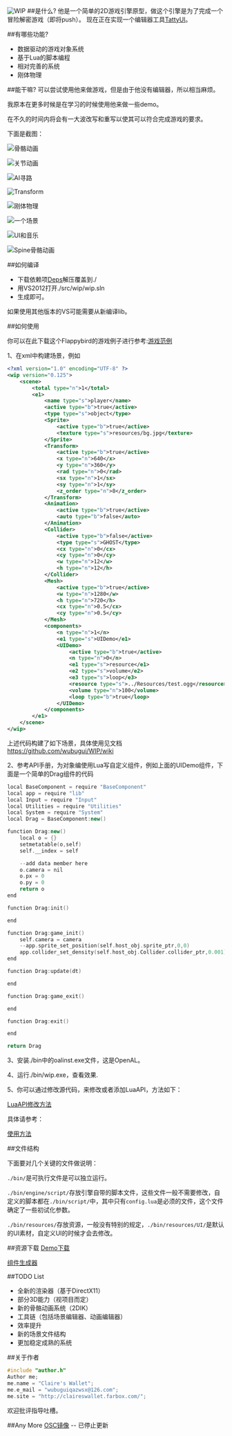 ![WIP](https://github.com/wubugui/WIP/blob/master/pic/pic.bmp)
##是什么?
他是一个简单的2D游戏引擎原型，做这个引擎是为了完成一个冒险解密游戏（即将push）。
现在正在实现一个编辑器工具[TattyUI](https://github.com/BentleyBlanks/TattyUI)。


##有哪些功能?
* 数据驱动的游戏对象系统
* 基于Lua的脚本编程
* 相对完善的系统
* 刚体物理

##能干嘛?
可以尝试使用他来做游戏，但是由于他没有编辑器，所以相当麻烦。

我原本在更多时候是在学习的时候使用他来做一些demo。

在不久的时间内将会有一大波改写和重写以使其可以符合完成游戏的要求。

下面是截图：

![骨骼动画](https://github.com/wubugui/WIP/blob/master/pic/1%20(1).png)

![关节动画](https://github.com/wubugui/WIP/blob/master/pic/1%20(2).png)

![AI寻路](https://github.com/wubugui/WIP/blob/master/pic/1%20(3).png)

![Transform](https://github.com/wubugui/WIP/blob/master/pic/1%20(4).png)

![刚体物理](https://github.com/wubugui/WIP/blob/master/pic/1%20(5).png)

![一个场景](https://github.com/wubugui/WIP/blob/master/pic/1%20(6).png)

![UI和音乐](https://github.com/wubugui/WIP/blob/master/pic/1%20(7).png)

![Spine骨骼动画](https://github.com/wubugui/WIP/blob/master/pic/1%20(8).png)


##如何编译
* 下载依赖项[Deps](http://pan.baidu.com/s/1kTra999)解压覆盖到./
* 用VS2012打开./src/wip/wip.sln
* 生成即可。

如果使用其他版本的VS可能需要从新编译lib。

##如何使用

你可以在此下载这个Flappybird的游戏例子进行参考:[游戏范例](http://pan.baidu.com/s/1kTDx98j)

1、在xml中构建场景，例如

```xml
<?xml version="1.0" encoding="UTF-8" ?>
<wip version="0.125">
    <scene>
		<total type="n">1</total>
		<e1>
			<name type="s">player</name>
			<active type="b">true</active>
			<type type="s">object</type>
			<Sprite>
				<active type="b">true</active>
				<texture type="s">resources/bg.jpg</texture>
			</Sprite>
			<Transform>
				<active type="b">true</active>
				<x type="n">640</x>
				<y type="n">360</y>
				<rad type="n">0</rad>
				<sx type="n">1</sx>
				<sy type="n">1</sy>
				<z_order type="n">8</z_order>
			</Transform>
			<Animation>
				<active type="b">true</active>
				<auto type="b">false</auto>
			</Animation>
			<Collider>
				<active type="b">false</active>
				<type type="s">GHOST</type>
				<cx type="n">0</cx>
				<cy type="n">0</cy>
				<w type="n">12</w>
				<h type="n">12</h>
			</Collider>
			<Mesh>
				<active type="b">true</active>
				<w type="n">1280</w>
				<h type="n">720</h>
				<cx type="n">0.5</cx>
				<cy type="n">0.5</cy>
			</Mesh>
			<components>
				<n type="n">1</n>
				<e1 type="s">UIDemo</e1>
				<UIDemo>
					<active type="b">true</active>
					<n type="n">0</n>
					<e1 type="s">resource</e1>
					<e2 type="s">volume</e2>
					<e3 type="s">loop</e3>
					<resource type="s">../Resources/test.ogg</resource>
					<volume type="n">100</volume>
					<loop type="b">true</loop>
				</UIDemo>
			</components>
		</e1>
	</scene>
</wip>
```
上述代码构建了如下场景，具体使用见文档 https://github.com/wubugui/WIP/wiki

2、参考API手册，为对象编使用Lua写自定义组件，例如上面的UIDemo组件，下面是一个简单的Drag组件的代码

```cpp
local BaseComponent = require "BaseComponent"
local app = require "lib"
local Input = require "Input"
local Utilities = require "Utilities"
local System = require "System"
local Drag = BaseComponent:new()

function Drag:new()
    local o = {}
	setmetatable(o,self)
	self.__index = self

	--add data member here
	o.camera = nil
	o.px = 0
	o.py = 0
	return o
end

function Drag:init()

end

function Drag:game_init()
	self.camera = camera
	--app.sprite_set_position(self.host_obj.sprite_ptr,0,0)
	app.collider_set_density(self.host_obj.Collider.collider_ptr,0.001)
end

function Drag:update(dt)

end

function Drag:game_exit()

end

function Drag:exit()

end

return Drag
```

3、安装./bin中的oalinst.exe文件，这是OpenAL。

4、运行./bin/wip.exe，查看效果.

5、你可以通过修改源代码，来修改或者添加LuaAPI，方法如下：

[LuaAPI修改方法](https://github.com/wubugui/WIP/wiki/%E4%BF%AE%E6%94%B9%E6%B7%BB%E5%8A%A0LuaAPI)


具体请参考：

[使用方法](https://github.com/wubugui/WIP/wiki/%E5%88%9B%E5%BB%BA%E4%B8%80%E4%B8%AA%E7%AE%80%E5%8D%95%E7%9A%84%E5%9C%BA%E6%99%AF)

##文件结构

下面要对几个关键的文件做说明：

`./bin/`是可执行文件是可以独立运行。

`./bin/engine/script/`存放引擎自带的脚本文件，这些文件一般不需要修改，自定义的脚本都在`./bin/script/`中，其中只有`config.lua`是必须的文件，这个文件确定了一些初试化参数。

`./bin/resources/`存放资源，一般没有特别的规定，`./bin/resources/UI/`是默认的UI素材，自定义UI的时候才会去修改。

##资源下载
[Demo下载](http://pan.baidu.com/s/1hq3XNX6)

[组件生成器](http://pan.baidu.com/s/1jG5VFIu)


##TODO List
-	全新的渲染器（基于DirectX11）
-	部分3D能力（视项目而定）
-	新的骨骼动画系统（2DIK）
-	工具链（包括场景编辑器、动画编辑器）
-	效率提升
-	新的场景文件结构
-	更加稳定成熟的系统


##关于作者
```cpp
#include "author.h"
Author me;
me.name = "Claire's Wallet";
me.e_mail = "wubuguiqazwsx@126.com";
me.site = "http://claireswallet.farbox.com/";

```
欢迎批评指导吐槽。

##Any More
[OSC镜像](https://git.oschina.net/JustKiss/WIPEngine)  -- 已停止更新
